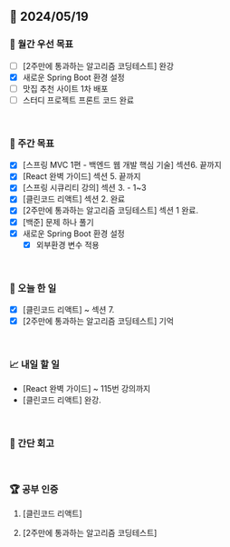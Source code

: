 ## 📅 2024/05/19

### 🚀 월간 우선 목표

- [ ] [2주만에 통과하는 알고리즘 코딩테스트] 완강
- [x] 새로운 Spring Boot 환경 설정
- [ ] 맛집 추천 사이트 1차 배포
- [ ] 스터디 프로젝트 프론트 코드 완료

<br />

### 👏 주간 목표

- [x] [스프링 MVC 1편 - 백엔드 웹 개발 핵심 기술] 섹션6. 끝까지
- [x] [React 완벽 가이드] 섹션 5. 끝까지
- [x] [스프링 시큐리티 강의] 섹션 3. - 1~3
- [x] [클린코드 리액트] 섹션 2. 완료
- [x] [2주만에 통과하는 알고리즘 코딩테스트] 섹션 1 완료.
- [x] [백준] 문제 하나 풀기
- [x] 새로운 Spring Boot 환경 설정
  - [x] 외부환경 변수 적용

<br />

### 💯 오늘 한 일

- [x] [클린코드 리액트] ~ 섹션 7.
- [x] [2주만에 통과하는 알고리즘 코딩테스트] 기억

<br />

### 📈 내일 할 일

- [React 완벽 가이드] ~ 115번 강의까지
- [클린코드 리액트] 완강.

<br />

### 🤔 간단 회고

<br />

### 🏆 공부 인증

1. [클린코드 리액트]

2. [2주만에 통과하는 알고리즘 코딩테스트]
